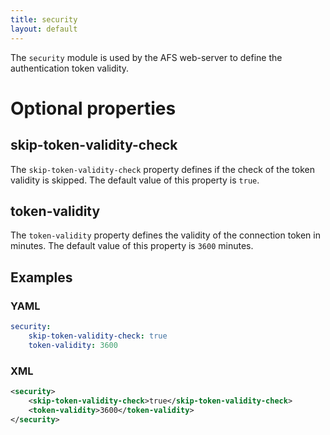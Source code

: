 ```yaml
---
title: security
layout: default
---
```


The `security` module is used by the AFS web-server to define the authentication token validity.

# Optional properties

## skip-token-validity-check
The `skip-token-validity-check` property defines if the check of the token validity is skipped. The default value of this
property is `true`.

## token-validity
The `token-validity` property defines the validity of the connection token in minutes. The default value of this property
is `3600` minutes.
 
## Examples

### YAML
```yaml
security:
    skip-token-validity-check: true
    token-validity: 3600
```

### XML
```xml
<security>
    <skip-token-validity-check>true</skip-token-validity-check>
    <token-validity>3600</token-validity>
</security>
```
